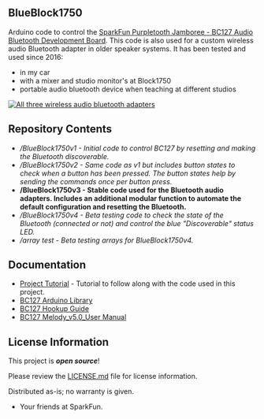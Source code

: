 BlueBlock1750
-------------------

Arduino code to control the [SparkFun Purpletooth Jamboree - BC127 Audio Bluetooth Development Board](https://www.sparkfun.com/products/11924). This code is also used for a custom wireless audio Bluetooth adapter in older speaker systems. It has been tested and used since 2016:

 * in my car
 * with a mixer and studio monitor's at Block1750
 * portable audio bluetooth device when teaching at different studios
 
[![All three wireless audio bluetooth adapters](https://cdn.sparkfun.com/r/600-600/assets/learn_tutorials/4/6/1/Wireless_Bluetooth_Speaker_Project-15.jpg)](https://cdn.sparkfun.com/assets/learn_tutorials/4/6/1/Wireless_Bluetooth_Speaker_Project-15.jpg)

Repository Contents
-------------------

* _/BlueBlock1750v1 - Initial code to control BC127 by resetting and making the Bluetooth discoverable._
* _/BlueBlock1750v2 - Same code as v1 but includes button states to check when a button has been pressed. The button states help by sending the commands once per button press._
* **/BlueBlock1750v3 - Stable code used for the Bluetooth audio adapters. Includes an additional modular function to automate the default configuration and resetting the Bluetooth.**
* _/BlueBlock1750v4 - Beta testing code to check the state of the Bluetooth (connected or not) and control the blue "Discoverable" status LED._
* _/array test - Beta testing arrays for BlueBlock1750v4._

Documentation
-------------------
* [Project Tutorial](https://learn.sparkfun.com/tutorials/wireless-audio-bluetooth-adapter-w-bc127) - Tutorial to follow along with the code used in this project.
* [BC127 Arduino Library](https://github.com/sparkfun/SparkFun_BC127_Bluetooth_Module_Arduino_Library)
* [BC127 Hookup Guide](https://learn.sparkfun.com/tutorials/understanding-the-bc127-bluetooth-module)
* [BC127 Melody_v5.0_User Manual](https://cdn.sparkfun.com/datasheets/Wireless/Bluetooth/Melody_5.0_Manual-RevD-RC10-Release.pdf)

License Information
-------------------

This project is _**open source**_! 

Please review the [LICENSE.md](https://github.com/bboyho/BlueBlock1750/blob/master/LICENSE.md) file for license information. 

Distributed as-is; no warranty is given.

- Your friends at SparkFun.
